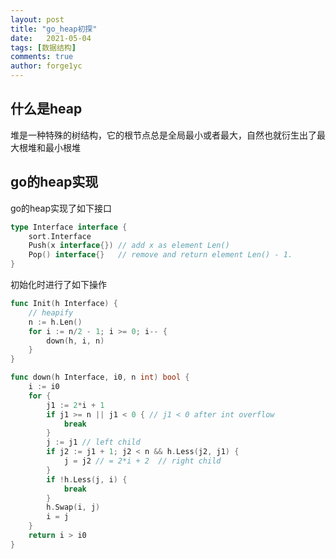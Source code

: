 ```yaml
---
layout: post
title: "go_heap初探"
date:   2021-05-04
tags: [数据结构]
comments: true
author: forge1yc 
---
```


## 什么是heap 
堆是一种特殊的树结构，它的根节点总是全局最小或者最大，自然也就衍生出了最大根堆和最小根堆

## go的heap实现
go的heap实现了如下接口
```go
type Interface interface {
	sort.Interface
	Push(x interface{}) // add x as element Len()
	Pop() interface{}   // remove and return element Len() - 1.
}
```
初始化时进行了如下操作
```go
func Init(h Interface) {
	// heapify
	n := h.Len() 
	for i := n/2 - 1; i >= 0; i-- {
		down(h, i, n)
	}
}

func down(h Interface, i0, n int) bool {
	i := i0
	for {
		j1 := 2*i + 1
		if j1 >= n || j1 < 0 { // j1 < 0 after int overflow
			break
		}
		j := j1 // left child
		if j2 := j1 + 1; j2 < n && h.Less(j2, j1) {
			j = j2 // = 2*i + 2  // right child
		}
		if !h.Less(j, i) {
			break
		}
		h.Swap(i, j)
		i = j
	}
	return i > i0
}
```




